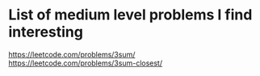 # List of medium level problems I find interesting

https://leetcode.com/problems/3sum/
https://leetcode.com/problems/3sum-closest/
